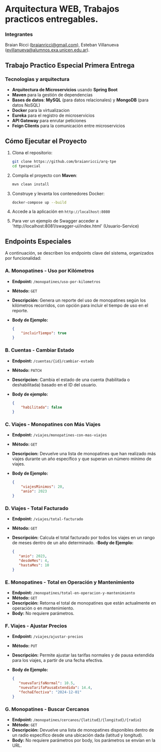 # Arquitectura WEB, Trabajos practicos entregables.

### Integrantes
Braian Ricci (braianricci@gmail.com), Esteban Villanueva (evillanueva@alumnos.exa.unicen.edu.ar).

## Trabajo Practico Especial Primera Entrega

### Tecnologias y arquitectura
- **Arquitectura de Microservicios** usando **Spring Boot**
- **Maven** para la gestión de dependencias
- **Bases de datos**: **MySQL** (para datos relacionales) y **MongoDB** (para datos NoSQL)
- **Docker** para la virtualizacion
- **Eureka** para el registro de microservicios
- **API Gateway** para enrutar peticiones
- **Feign Clients** para la comunicación entre microservicios

## Cómo Ejecutar el Proyecto

1. Clona el repositorio:
    ```bash
    git clone https://github.com/braianricci/arq-tpe
    cd tpespecial
    ```

2. Compila el proyecto con **Maven**:
    ```bash
    mvn clean install
    ```

3. Construye y levanta los contenedores Docker:
    ```bash
    docker-compose up --build
    ```

4. Accede a la aplicación en `http://localhost:8080`
   
5. Para ver un ejemplo de Swagger acceder a 'http://localhost:8081/swagger-ui/index.html' (Usuario-Service)

## Endpoints Especiales

A continuación, se describen los endpoints clave del sistema, organizados por funcionalidad:

### A. Monopatines - Uso por Kilómetros
- **Endpoint:** `/monopatines/uso-por-kilometros`
- **Método:** `GET`
- **Descripción:** Genera un reporte del uso de monopatines según los kilómetros recorridos, con opción para incluir el tiempo de uso en el reporte.
- **Body de Ejemplo:**
  
  ```json
  {
      "incluirTiempo": true
  }
  ```

### B. Cuentas - Cambiar Estado
- **Endpoint:** `/cuentas/{id}/cambiar-estado`
- **Método:** `PATCH`
- **Descripcion:** Cambia el estado de una cuenta (habilitada o deshabilitada) basado en el ID del usuario.
- **Body de ejemplo:**
    
  ```json
  {
      "habilitada": false
  }
  ```
  
### C. Viajes - Monopatines con Más Viajes
- **Endpoint:** `/viajes/monopatines-con-mas-viajes`
- **Método:** `GET`
- **Descripcion:** Devuelve una lista de monopatines que han realizado más viajes durante un año específico y que superan un número mínimo de viajes.
- **Body de Ejemplo:**
    
    ```json
    {
        "viajesMinimos": 20,
        "anio": 2023
    }
    ```
    
### D. Viajes - Total Facturado
- **Endpoint:** `/viajes/total-facturado`
- **Método:** `GET`
- **Descripción:** Calcula el total facturado por todos los viajes en un rango de meses dentro de un año determinado.
-**Body de Ejemplo:**
     
     ```json
     {
        "anio": 2023,
        "desdeMes": 4,
        "hastaMes": 10
     }
     ```
  
### E. Monopatines - Total en Operación y Mantenimiento
- **Endpoint:** `/monopatines/total-en-operacion-y-mantenimiento`
- **Método:** `GET`
- **Descripción:** Retorna el total de monopatines que están actualmente en operación o en mantenimiento.
- **Body:** No requiere parámetros.
 
### F. Viajes - Ajustar Precios
- **Endpoint:** `/viajes/ajustar-precios`
- **Método:** `PUT`
- **Descripción:** Permite ajustar las tarifas normales y de pausa extendida para los viajes, a partir de una fecha efectiva.
- **Body de Ejemplo:**
      
     ```json    
     {
        "nuevaTarifaNormal": 10.5,
        "nuevaTarifaPausaExtendida": 14.4,
        "fechaEfectiva": "2024-12-01"
     }
     ```

### G. Monopatines - Buscar Cercanos
- **Endpoint:** `/monopatines/cercanos/{latitud}/{longitud}/{radio}`
- **Método:** `GET`
- **Descripción:** Devuelve una lista de monopatines disponibles dentro de un radio específico desde una ubicación dada (latitud y longitud).
- **Body:** No requiere parámetros por body, los parámetros se envían en la URL. 
